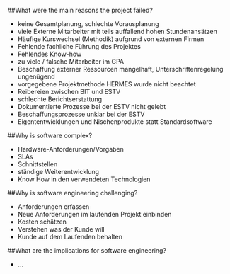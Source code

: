 ##What were the main reasons the project failed?
* keine Gesamtplanung, schlechte Vorausplanung
* viele Externe Mitarbeiter mit teils auffallend hohen Stundenansätzen
* Häufige Kurswechsel (Methodik) aufgrund von externen Firmen
* Fehlende fachliche Führung des Projektes
* Fehlendes Know-how
* zu viele / falsche Mitarbeiter im GPA
* Beschaffung externer Ressourcen mangelhaft, Unterschriftenregelung ungenügend
* vorgegebene Projektmethode HERMES wurde nicht beachtet
* Reibereien zwischen BIT und ESTV
* schlechte Berichtserstattung
* Dokumentierte Prozesse bei der ESTV nicht gelebt
* Beschaffungsprozesse unklar bei der ESTV
* Eigententwicklungen und Nischenprodukte statt Standardsoftware

##Why is software complex? 
* Hardware-Anforderungen/Vorgaben
* SLAs
* Schnittstellen
* ständige Weiterentwicklung
* Know How in den verwendeten Technologien

##Why is software engineering challenging?
* Anforderungen erfassen
* Neue Anforderungen im laufenden Projekt einbinden
* Kosten schätzen
* Verstehen was der Kunde will
* Kunde auf dem Laufenden behalten

##What are the implications for software engineering?
* ...

